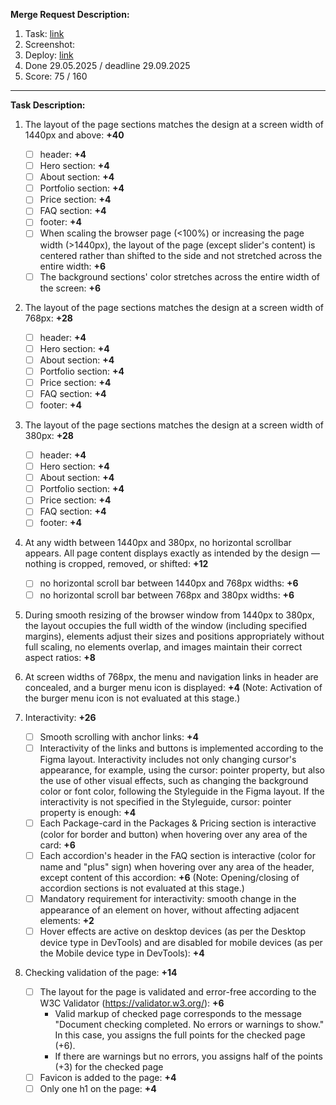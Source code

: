 **Merge Request Description:**
1. Task: [link](https://github.com/rolling-scopes-school/tasks/blob/master/stage1/tasks/portfolio/portfolio-part-1.md)
2. Screenshot:
3. Deploy: [link](https://rolling-scopes-school.github.io/thefoxtale-JSFE2025Q3/portfolio/)
4. Done 29.05.2025 / deadline 29.09.2025
5. Score: 75 / 160


_______________________________________________________________________________________________________________________
**Task Description:**
1. The layout of the page sections matches the design at a screen width of 1440px and above: <b>+40</b>
    - [ ] header: <b>+4</b>
    - [ ] Hero section: <b>+4</b>
    - [ ] About section: <b>+4</b>
    - [ ] Portfolio section: <b>+4</b>
    - [ ] Price section: <b>+4</b>
    - [ ] FAQ section: <b>+4</b>
    - [ ] footer: <b>+4</b>
    - [ ] When scaling the browser page (<100%) or increasing the page width (>1440px), the layout of the page (except slider's content) is centered rather than shifted to the side and not stretched across the entire width: <b>+6</b>
    - [ ] The background sections' color stretches across the entire width of the screen: <b>+6</b>

2. The layout of the page sections matches the design at a screen width of 768px: <b>+28</b>
    - [ ] header: <b>+4</b>
    - [ ] Hero section: <b>+4</b>
    - [ ] About section: <b>+4</b>
    - [ ] Portfolio section: <b>+4</b>
    - [ ] Price section: <b>+4</b>
    - [ ] FAQ section: <b>+4</b>
    - [ ] footer: <b>+4</b>

3. The layout of the page sections matches the design at a screen width of 380px: <b>+28</b>
    - [ ] header: <b>+4</b>
    - [ ] Hero section: <b>+4</b>
    - [ ] About section: <b>+4</b>
    - [ ] Portfolio section: <b>+4</b>
    - [ ] Price section: <b>+4</b>
    - [ ] FAQ section: <b>+4</b>
    - [ ] footer: <b>+4</b>

4. At any width between 1440px and 380px, no horizontal scrollbar appears. All page content displays exactly as intended by the design — nothing is cropped, removed, or shifted: <b>+12</b>
    - [ ] no horizontal scroll bar between 1440px and 768px widths: <b>+6</b>
    - [ ] no horizontal scroll bar between 768px and 380px widths: <b>+6</b>

5. During smooth resizing of the browser window from 1440px to 380px, the layout occupies the full width of the window (including specified margins), elements adjust their sizes and positions appropriately without full scaling, no elements overlap, and images maintain their correct aspect ratios: <b>+8</b>

6. At screen widths of 768px, the menu and navigation links in header are concealed, and a burger menu icon is displayed: <b>+4</b>
   (Note: Activation of the burger menu icon is not evaluated at this stage.)

7. Interactivity: <b>+26</b>
    - [ ] Smooth scrolling with anchor links: <b>+4</b>
    - [ ] Interactivity of the links and buttons is implemented according to the Figma layout. Interactivity includes not only changing cursor's appearance, for example, using the cursor: pointer property, but also the use of other visual effects, such as changing the background color or font color, following the Styleguide in the Figma layout. If the interactivity is not specified in the Styleguide, cursor: pointer property is enough: <b>+4</b>
    - [ ] Each Package-card in the Packages & Pricing section is interactive (color for border and button) when hovering over any area of the card: <b>+6</b>
    - [ ] Each accordion's header in the FAQ section is interactive (color for name and "plus" sign) when hovering over any area of the header, except content of this accordion: <b>+6</b> (Note: Opening/closing of accordion sections is not evaluated at this stage.)
    - [ ] Mandatory requirement for interactivity: smooth change in the appearance of an element on hover, without affecting adjacent elements: <b>+2</b>
    - [ ] Hover effects are active on desktop devices (as per the Desktop device type in DevTools) and are disabled for mobile devices (as per the Mobile device type in DevTools): <b>+4</b>

8. Checking validation of the page: <b>+14</b>
    - [ ] The layout for the page is validated and error-free according to the W3C Validator (https://validator.w3.org/): <b>+6</b>
        - Valid markup of checked page corresponds to the message "Document checking completed. No errors or warnings to show." In this case, you assigns the full points for the checked page (+6).
        - If there are warnings but no errors, you assigns half of the points (+3) for the checked page
    - [ ] Favicon is added to the page: <b>+4</b>
    - [ ] Only one h1 on the page: <b>+4</b>
